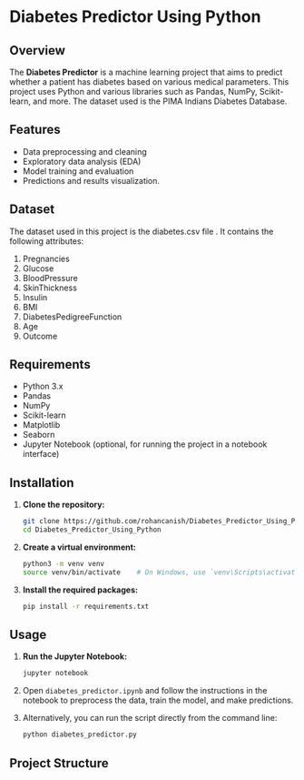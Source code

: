# Diabetes Predictor Using Python

## Overview

The **Diabetes Predictor** is a machine learning project that aims to predict whether a patient has diabetes based on various medical parameters. This project uses Python and various libraries such as Pandas, NumPy, Scikit-learn, and more. The dataset used is the PIMA Indians Diabetes Database.

## Features

- Data preprocessing and cleaning
- Exploratory data analysis (EDA)
- Model training and evaluation
- Predictions and results visualization.

## Dataset

The dataset used in this project is the diabetes.csv file . It contains the following attributes:

1. Pregnancies
2. Glucose
3. BloodPressure
4. SkinThickness
5. Insulin
6. BMI
7. DiabetesPedigreeFunction
8. Age
9. Outcome

## Requirements

- Python 3.x
- Pandas
- NumPy
- Scikit-learn
- Matplotlib
- Seaborn
- Jupyter Notebook (optional, for running the project in a notebook interface)

## Installation

1. **Clone the repository:**

    ```bash
    git clone https://github.com/rohancanish/Diabetes_Predictor_Using_Python.git
    cd Diabetes_Predictor_Using_Python
    ```

2. **Create a virtual environment:**

    ```bash
    python3 -m venv venv
    source venv/bin/activate    # On Windows, use `venv\Scripts\activate`
    ```

3. **Install the required packages:**

    ```bash
    pip install -r requirements.txt
    ```

## Usage

1. **Run the Jupyter Notebook:**

    ```bash
    jupyter notebook
    ```

2. Open `diabetes_predictor.ipynb` and follow the instructions in the notebook to preprocess the data, train the model, and make predictions.

3. Alternatively, you can run the script directly from the command line:

    ```bash
    python diabetes_predictor.py
    ```

## Project Structure

